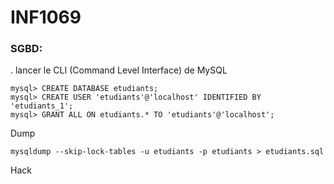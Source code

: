 # INF1069

### SGBD:

. lancer le CLI (Command Level Interface) de MySQL

```
mysql> CREATE DATABASE etudiants;
mysql> CREATE USER 'etudiants'@'localhost' IDENTIFIED BY 'etudiants_1';
mysql> GRANT ALL ON etudiants.* TO 'etudiants'@'localhost';
```

Dump

```
mysqldump --skip-lock-tables -u etudiants -p etudiants > etudiants.sql
```

Hack
